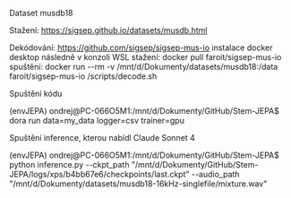 Dataset musdb18

Stažení: https://sigsep.github.io/datasets/musdb.html

Dekódování: https://github.com/sigsep/sigsep-mus-io
    instalace docker desktop
    následně v konzoli WSL
    stažení: docker pull faroit/sigsep-mus-io
    spuštění: docker run --rm -v /mnt/d/Dokumenty/datasets/musdb18:/data faroit/sigsep-mus-io /scripts/decode.sh

Spuštění kódu

(envJEPA) ondrej@PC-066O5M1:/mnt/d/Dokumenty/GitHub/Stem-JEPA$ dora run data=my_data logger=csv trainer=gpu

Spuštění inference, kterou nabídl Claude Sonnet 4

(envJEPA) ondrej@PC-066O5M1:/mnt/d/Dokumenty/GitHub/Stem-JEPA$ python inference.py   --ckpt_path "/mnt/d/Dokumenty/GitHub/Stem-JEPA/logs/xps/b4bb67e6/checkpoints/last.ckpt"   --audio_path "/mnt/d/Dokumenty/datasets/musdb18-16kHz-singlefile/mixture.wav"